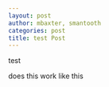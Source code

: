 ```yaml
---
layout: post
author: mbaxter, smantooth
categories: post
title: test Post
---
```


test

does this work like this

